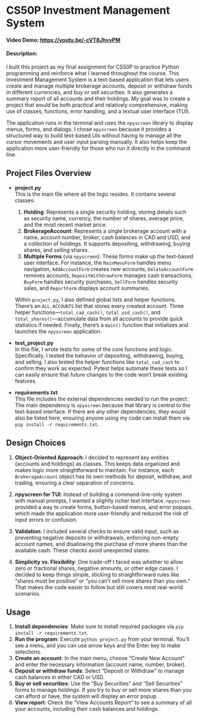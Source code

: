 # CS50P Investment Management System

#### Video Demo: https://youtu.be/-cVT8JhvvPM

#### Description:

I built this project as my final assignment for CS50P to practice Python programming and reinforce what I learned throughout the course. This Investment Management System is a text-based application that lets users create and manage multiple brokerage accounts, deposit or withdraw funds in different currencies, and buy or sell securities. It also generates a summary report of all accounts and their holdings. My goal was to create a project that would be both practical and relatively comprehensive, making use of classes, functions, error handling, and a textual user interface (TUI).

The application runs in the terminal and uses the `npyscreen` library to display menus, forms, and dialogs. I chose `npyscreen` because it provides a structured way to build text-based UIs without having to manage all the cursor movements and user input parsing manually. It also helps keep the application more user-friendly for those who run it directly in the command line.

## Project Files Overview

- **project.py**  
  This is the main file where all the logic resides. It contains several classes:
  1. **Holding**: Represents a single security holding, storing details such as security name, currency, the number of shares, average price, and the most recent market price.
  2. **BrokerageAccount**: Represents a single brokerage account with a name, account number, broker, cash balances in CAD and USD, and a collection of holdings. It supports depositing, withdrawing, buying shares, and selling shares.
  3. **Multiple Forms** (via `npyscreen`): These forms make up the text-based user interface. For instance, the `MainMenuForm` handles menu navigation, `AddAccountForm` creates new accounts, `DeleteAccountForm` removes accounts, `DepositWithdrawForm` manages cash transactions, `BuyForm` handles security purchases, `SellForm` handles security sales, and `ReportForm` displays account summaries.
  
  Within `project.py`, I also defined global lists and helper functions. There’s an `ALL_ACCOUNTS` list that stores every created account. Three helper functions—`total_cad_cash()`, `total_usd_cash()`, and `total_shares()`—accumulate data from all accounts to provide quick statistics if needed. Finally, there’s a `main()` function that initializes and launches the `npyscreen` application.

- **test_project.py**  
  In this file, I wrote tests for some of the core functions and logic. Specifically, I tested the behavior of depositing, withdrawing, buying, and selling. I also tested the helper functions like `total_cad_cash` to confirm they work as expected. Pytest helps automate these tests so I can easily ensure that future changes to the code won’t break existing features.

- **requirements.txt**  
  This file includes the external dependencies needed to run the project. The main dependency is `npyscreen` because that library is central to the text-based interface. If there are any other dependencies, they would also be listed here, ensuring anyone using my code can install them via `pip install -r requirements.txt`.

## Design Choices

1. **Object-Oriented Approach**: I decided to represent key entities (accounts and holdings) as classes. This keeps data organized and makes logic more straightforward to maintain. For instance, each `BrokerageAccount` object has its own methods for deposit, withdraw, and trading, ensuring a clear separation of concerns.

2. **npyscreen for TUI**: Instead of building a command-line-only system with manual prompts, I wanted a slightly richer text interface. `npyscreen` provided a way to create forms, button-based menus, and error popups, which made the application more user-friendly and reduced the risk of input errors or confusion.

3. **Validation**: I included several checks to ensure valid input, such as preventing negative deposits or withdrawals, enforcing non-empty account names, and disallowing the purchase of more shares than the available cash. These checks avoid unexpected states.

4. **Simplicity vs. Flexibility**: One trade-off I faced was whether to allow zero or fractional shares, negative amounts, or other edge cases. I decided to keep things simple, sticking to straightforward rules like “shares must be positive” or “you can’t sell more shares than you own.” That makes the code easier to follow but still covers most real-world scenarios.

## Usage

1. **Install dependencies**: Make sure to install required packages via `pip install -r requirements.txt`.
2. **Run the program**: Execute `python project.py` from your terminal. You’ll see a menu, and you can use arrow keys and the Enter key to make selections.
3. **Create an account**: In the main menu, choose “Create New Account” and enter the necessary information (account name, number, broker).
4. **Deposit or withdraw funds**: Select “Deposit or Withdraw” to manage cash balances in either CAD or USD.
5. **Buy or sell securities**: Use the “Buy Securities” and “Sell Securities” forms to manage holdings. If you try to buy or sell more shares than you can afford or have, the system will display an error popup.
6. **View report**: Check the “View Accounts Report” to see a summary of all your accounts, including their cash balances and holdings.
